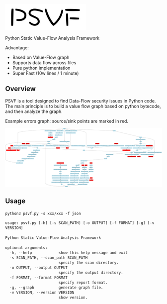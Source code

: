 ![psvf.png](doc/psvf.png) 

Python Static Value-Flow Analysis Framework

Advantage:
- Based on Value-Flow graph
- Supports data flow across files
- Pure python implementation
- Super Fast (10w lines / 1 minute)

## Overview

PSVF is a tool designed to find Data-Flow security issues in Python code. The main principle is to build a value flow graph based on python bytecode, and then analyze the graph.

Example errors graph: source/sink points are marked in red.

![img.png](doc/example_graph.png)

## Usage

`python3 psvf.py -s xxx/xxx -f json`

```buildoutcfg
usage: psvf.py [-h] [-s SCAN_PATH] [-o OUTPUT] [-f FORMAT] [-g] [-v VERSION]

Python Static Value-Flow Analysis Framework

optional arguments:
  -h, --help            show this help message and exit
  -s SCAN_PATH, --scan_path SCAN_PATH
                        specify the scan directory.
  -o OUTPUT, --output OUTPUT
                        specify the output directory.
  -f FORMAT, --format FORMAT
                        specify report format.
  -g, --graph           generate graph file.
  -v VERSION, --version VERSION
                        show version.

```

